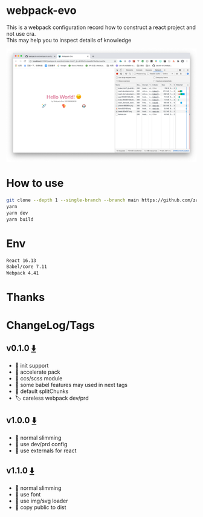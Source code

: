 # webpack-evo
This is a webpack configuration record how to construct a react project and not use cra.  
This may help you to inspect details of knowledge

 <img src="./docs/img/tags110-1.png" alt="title" align=center />

# How to use
```bash
git clone --depth 1 --single-branch --branch main https://github.com/zacard-orc/webpack-evo.git 
yarn
yarn dev
yarn build
```

# Env
```bash
React 16.13
Babel/core 7.11
Webpack 4.41
```

# Thanks


# ChangeLog/Tags
## v0.1.0  [⬇️](https://github.com/zacard-orc/webpack-evo/releases/tag/v0.1.0)
- :pushpin: init support 
- :bookmark: accelerate pack
- :bookmark: ccs/scss module
- :bookmark: some babel features may used in next tags
- :bookmark: default splitChunks
- :label: careless webpack dev/prd

## v1.0.0  [⬇️](https://github.com/zacard-orc/webpack-evo/releases/tag/v1.0.0)
- :pushpin: normal slimming
- :bookmark: use dev/prd config
- :bookmark: use externals for react


## v1.1.0 [⬇️](https://github.com/zacard-orc/webpack-evo/releases/tag/v1.1.0)
- :pushpin: normal slimming
- :bookmark: use font
- :bookmark: use img/svg loader
- :bookmark: copy public to dist
